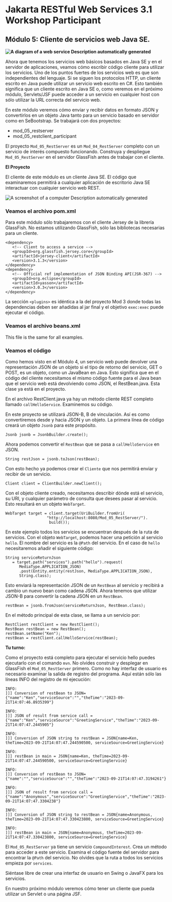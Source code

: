 # Jakarta RESTful Web Services 3.1 Workshop Participant

## Módulo 5: Cliente de servicios web Java SE.

**![A diagram of a web service Description automatically generated](media/fc67c44de15d8508b642146a965784d1.png)**

Ahora que tenemos los servicios web básicos basados en Java SE y en el servidor de aplicaciones, veamos cómo escribir código cliente para utilizar los servicios. Uno de los puntos fuertes de los servicios web es que son independientes del lenguaje. Si se siguen los protocolos HTTP, un cliente escrito en Java puede utilizar un servicio web escrito en C\#. Esto también significa que un cliente escrito en Java SE o, como veremos en el próximo módulo, Servlets/JSF puede acceder a un servicio en cualquier host con sólo utilizar la URL correcta del servicio web.

En este módulo veremos cómo enviar y recibir datos en formato JSON y convertirlos en un objeto Java tanto para un servicio basado en servidor como en SeBootstrap. Se trabajará con dos proyectos:

-   mod_05_restserver
-   mod_05_restclient_participant

El proyecto `Mod_05_RestServer` es un `Mod_04_RestServer` completo con un servicio de interés compuesto funcionando. Construya y despliegue `Mod_05_RestServer` en el servidor GlassFish antes de trabajar con el cliente.

**El Proyecto**

El cliente de este módulo es un cliente Java SE. El código que examinaremos permitirá a cualquier aplicación de escritorio Java SE interactuar con cualquier servicio web REST.

![A screenshot of a computer Description automatically generated](media/1cf04c527c5a2f309cf2f9dcd0f0f03d.png)

### Veamos el archivo pom.xml

Para este módulo sólo trabajaremos con el cliente Jersey de la librería GlassFish. No estamos utilizando GlassFish, sólo las bibliotecas necesarias para un cliente.

```
<dependency>
   <!-- Client to access a service -->
   <groupId>org.glassfish.jersey.core</groupId>
   <artifactId>jersey-client</artifactId>
   <version>3.1.3</version>
</dependency>
<dependency>
   <!-- Official ref implementation of JSON Binding API(JSR-367) -->
   <groupId>org.eclipse</groupId>
   <artifactId>yasson</artifactId>
   <version>3.0.3</version>
</dependency>
```

La sección `<plugins>` es idéntica a la del proyecto Mod 3 donde todas las dependencias deben ser añadidas al jar final y el objetivo `exec:exec` puede ejecutar el código.

### Veamos el archivo beans.xml

This file is the same for all examples.

### Veamos el código

Como hemos visto en el Módulo 4, un servicio web puede devolver una representación JSON de un objeto si el tipo de retorno del servicio, GET o POST, es un objeto, como un JavaBean en Java. Esto significa que en el código del cliente necesitamos el mismo código fuente para el Java bean que el servicio web está devolviendo como JSON, el RestBean.java. Esta clase ya está en el proyecto.

En el archivo RestClient.java ya hay un método cliente REST completo llamado `callHelloService`. Examinemos su código.

En este proyecto se utilizará JSON-B, B de vinculación. Así es como convertiremos desde y hacia JSON y un objeto. La primera línea de código creará un objeto `Jsonb` para este propósito.

```
Jsonb jsonb = JsonbBuilder.create();
```

Ahora podemos convertir el `RestBean` que se pasa a `callHelloService` en JSON.

`String restJson = jsonb.toJson(restBean);`

Con esto hecho ya podemos crear el `Cliente` que nos permitirá enviar y recibir de un servicio.

```
Client client = ClientBuilder.newClient();
```

Con el objeto cliente creado, necesitamos describir dónde está el servicio, su URI, y cualquier parámetro de consulta que desees pasar al servicio. Esto resultará en un objeto `WebTarget`.

```
WebTarget target = client.target(UriBuilder.fromUri(
                  "http://localhost:8080/Mod_05_RestServer/").
                   build());
```

En este ejemplo todos los servicios se encuentran después de la ruta de servicios. Con el objeto `WebTarget`, podemos hacer una petición al servicio `hello`. El nombre del servicio es la `@Path` del servicio. En el caso de `hello` necesitaremos añadir el siguiente código:

```
String serviceReturnJson
   = target.path("services").path("hello").request(
      MediaType.APPLICATION_JSON)
      .post(Entity.entity(restJson, MediaType.APPLICATION_JSON),
      String.class);
```

Esto enviará la representación JSON de un `RestBean` al servicio y recibirá a cambio un nuevo bean como cadena JSON. Ahora tenemos que utilizar JSON-B para convertir la cadena JSON en un `RestBean`.

```
restBean = jsonb.fromJson(serviceReturnJson, RestBean.class);
```

En el método principal de esta clase, se llama a un servicio por:

```
RestClient restClient = new RestClient();
RestBean restBean = new RestBean();
restBean.setName("Ken");
restBean = restClient.callHelloService(restBean);
```

**Tu turno:**

Como el proyecto está completo para ejecutar el servicio hello puedes ejecutarlo con el comando `mvn`. No olvides construir y desplegar en GlassFish el `Mod_05_RestServer` primero. Como no hay interfaz de usuario es necesario examinar la salida de registro del programa. Aquí están sólo las líneas INFO del registro de mi ejecución:

```
INFO:
]]] Conversion of restBean to JSON= {"name":"Ken","serviceSource":"","theTime":"2023-09-21T14:07:46.8935399"}

INFO:
]]] JSON of result from service call = {"name":"Ken","serviceSource":"GreetingService","theTime":"2023-09-21T14:07:47.2445905"}

INFO:
]]] Conversion of JSON string to restBean = JSON{name=Ken, theTime=2023-09-21T14:07:47.244590500, serviceSource=GreetingService}

INFO:
]]] restBean in main = JSON{name=Ken, theTime=2023-09-21T14:07:47.244590500, serviceSource=GreetingService}

INFO:
]]] Conversion of restBean to JSON= {"name":"","serviceSource":"","theTime":"2023-09-21T14:07:47.3194261"}

INFO:
]]] JSON of result from service call = {"name":"Anonymous","serviceSource":"GreetingService","theTime":"2023-09-21T14:07:47.3304238"}

INFO:
]]] Conversion of JSON string to restBean = JSON{name=Anonymous, theTime=2023-09-21T14:07:47.330423800, serviceSource=GreetingService}

INFO:
]]] restBean in main = JSON{name=Anonymous, theTime=2023-09-21T14:07:47.330423800, serviceSource=GreetingService}
```

El `Mod_05_RestServer` ya tiene un servicio `CompoundInterest`. Crea un método para acceder a este servicio. Examina el código fuente del servidor para encontrar la `@Path` del servicio. No olvides que la ruta a todos los servicios empieza por `services`.

Siéntase libre de crear una interfaz de usuario en Swing o JavaFX para los servicios.

En nuestro próximo módulo veremos cómo tener un cliente que pueda utilizar un Servlet o una página JSF.
